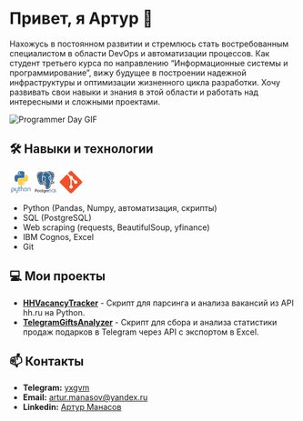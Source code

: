 # Привет, я Артур 👋

Нахожусь в постоянном развитии и стремлюсь стать востребованным специалистом в области DevOps и автоматизации процессов. Как студент третьего курса по направлению “Информационные системы и программирование”, вижу будущее в построении надежной инфраструктуры и оптимизации жизненного цикла разработки. Хочу развивать свои навыки и знания в этой области и работать над интересными и сложными проектами.

<img src="https://i.pinimg.com/originals/f0/f0/d9/f0f0d932d6e39c7af5aa305cbd8da735.gif" alt="Programmer Day GIF" width="400" />

## 🛠️ Навыки и технологии
<img src="https://github.com/devicons/devicon/blob/master/icons/python/python-original-wordmark.svg" alt="python" width="40"/> <img src="https://github.com/devicons/devicon/blob/master/icons/postgresql/postgresql-original-wordmark.svg" alt="postgresql" width="40"/> <img src="https://github.com/devicons/devicon/blob/master/icons/git/git-original.svg" alt="git" width="40"/>

- Python (Pandas, Numpy, автоматизация, скрипты)
- SQL (PostgreSQL)
- Web scraping (requests, BeautifulSoup, yfinance)
- IBM Cognos, Excel
- Git

## 💻 Мои проекты
- [**HHVacancyTracker**](https://github.com/yxgvm/HHVacancyTracker) - Скрипт для парсинга и анализа вакансий из API hh.ru на Python.
- [**TelegramGiftsAnalyzer**](https://github.com/yxgvm/TelegramGiftsAnalyzer) - Скрипт для сбора и анализа статистики продаж подарков в Telegram через API с экспортом в Excel.

## 📫 Контакты
- **Telegram:** [yxgvm](https://t.me/yxgvm)
- **Email:** artur.manasov@yandex.ru
- **Linkedin:** [Артур Манасов](https://www.linkedin.com/in/артур-манасов)
